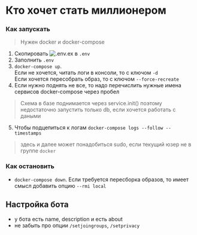 # Кто хочет стать миллионером
### Как запускать
> Нужен docker и docker-compose
1. Скопировать ![.env.ex](./.env.ex) в `.env`
2. Заполнить `.env`
3. `docker-compose up`.  
Если не хочется, читать логи в консоли, то с ключом `-d`  
Если хочется пересобрать образ, то с ключом `--force-recreate`
4. Если нужно поднять не все, то надо перечислить нужные имена сервисов docker-compose через пробел
> Схема в базе поднимается через service.init() поэтому недостаточно запустить только db, если хочется работать с даными
5. Чтобы подцепиться к логам `docker-compose logs --follow --timestamps`
> здесь и далее может понадобиться sudo, если текущий юзер не в группе `docker`
### Как остановить
- `docker-compose down`. Если требуется пересборка образов, то имеет смысл добавить опцию `--rmi local`
## Настройка бота
- у бота есть name, description и есть about
- не забыть про опции `/setjoingroups`, `/setprivacy`
